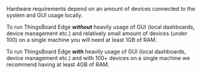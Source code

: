 Hardware requirements depend on an amount of devices connected to the system and GUI usage locally. 

To run ThingsBoard Edge ***without*** heavily usage of GUI (local dashboards, device management etc.) and relatively small amount of devices (under 100) on a single machine you will need at least 1GB of RAM.

To run ThingsBoard Edge ***with*** heavily usage of GUI (local dashboards, device management etc.) and with 100+ devices on a single machine we recommend having at least 4GB of RAM.
